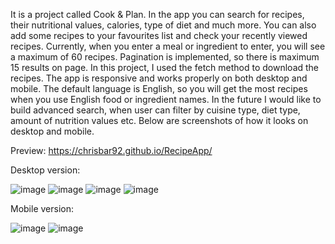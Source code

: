It is a project called Cook & Plan. In the app you can search for recipes, their nutritional values, calories, type of diet and much more. You can also add some recipes to your favourites list and check your recently viewed recipes. Currently, when you enter a meal or ingredient to enter, you will see a maximum of 60 recipes. Pagination is implemented, so there is maximum 15 results on page. In this project, I used the fetch method to download the recipes. The app is responsive and works properly on both desktop and mobile. The default language is English, so you will get the most recipes when you use English food or ingredient names. In the future I would like to build advanced search, when user can filter by cuisine type, diet type, amount of nutrition values etc.
Below are screenshots of how it looks on desktop and mobile.

Preview: https://chrisbar92.github.io/RecipeApp/

Desktop version: 


![image](https://user-images.githubusercontent.com/114155819/229379152-c070cba6-8825-4f2d-8fc9-e5c8c13adf10.png)
![image](https://user-images.githubusercontent.com/114155819/229379198-1660971b-dc85-40e9-97e2-2fb7fd0b6382.png)
![image](https://user-images.githubusercontent.com/114155819/229379214-7cde2e6b-7662-4914-bbe1-8dfd41f3c49b.png)
![image](https://user-images.githubusercontent.com/114155819/229379227-837d5eb1-7a81-4233-802a-04298e3b5e7f.png)

Mobile version: 


![image](https://user-images.githubusercontent.com/114155819/229379262-1fd8816c-e1da-4a3d-8593-6c118fd78c54.png)
![image](https://user-images.githubusercontent.com/114155819/229379288-a91cd824-eb66-4a0c-9ffd-cc2b290fc80c.png)
